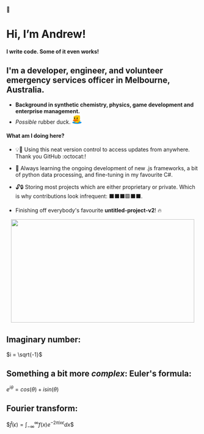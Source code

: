 👋
# Hi, I’m Andrew!

#### I write code. Some of it even works!
## I'm a developer, engineer, and volunteer emergency services officer in Melbourne, Australia.
- **Background in synthetic chemistry, physics, game development and enterprise management.**
- *Possible* rubber duck. <img src="https://github.com/AndrewKhassapov/AndrewKhassapov/blob/main/rubber-duck-transparent.png" width="25" height="25"/>

#### What am I doing here?

- 💡🧠 Using this neat version control to access updates from anywhere.
Thank you GitHub :octocat:!

- 🌱 Always learning the ongoing development of new .js frameworks, a bit of python data processing, and fine-tuning in my favourite C#.

- 🔓🔒 Storing most projects which are either proprietary or private. Which is why contributions look infrequent: ⬛⬛⬛🟩⬛⬛.

- Finishing off everybody's favourite **untitled-project-v2**! 🔥

<div align="center">
<img src="https://github.com/AndrewKhassapov/AndrewKhassapov/blob/main/profile.gif" width="480" height="270"/>
</div>


## Imaginary number:
$i = \sqrt{-1}$

## Something a bit more *complex*: Euler's formula:
$e^{i\theta} = cos(\theta) + isin(\theta)$

## Fourier transform:
$$\hat{f}(\epsilon) = \int_{-\infty}^{\infty} f(x)e^{-2\pi ix\epsilon} dx \$$

<!---
AndrewKhassapov/AndrewKhassapov is a ✨ special ✨ repository because its `README.md` (this file) appears on your GitHub profile.
You can click the Preview link to take a look at your changes.
--->
